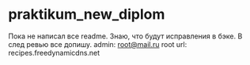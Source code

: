 # praktikum_new_diplom
Пока не написал все readme.
Знаю, что будут исправления в бэке.
В след ревью все допишу.
admin:
root@mail.ru
root
url:
recipes.freedynamicdns.net